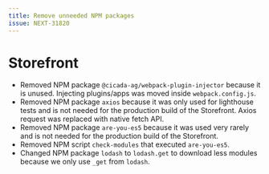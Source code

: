 ```yaml
---
title: Remove unneeded NPM packages
issue: NEXT-31820
---
```

# Storefront
* Removed NPM package `@cicada-ag/webpack-plugin-injector` because it is unused. Injecting plugins/apps was moved inside `webpack.config.js`.
* Removed NPM package `axios` because it was only used for lighthouse tests and is not needed for the production build of the Storefront. Axios request was replaced with native fetch API.
* Removed NPM package `are-you-es5` because it was used very rarely and is not needed for the production build of the Storefront.
* Removed NPM script `check-modules` that executed `are-you-es5`.
* Changed NPM package `lodash` to `lodash.get` to download less modules because we only use `_get` from `lodash`.
